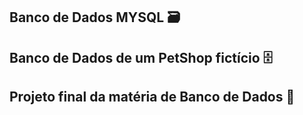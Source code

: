 ## Banco de Dados MYSQL :card_file_box:	
## Banco de Dados de um PetShop fictício :file_cabinet:	
## Projeto final da matéria de Banco de Dados :page_facing_up:	

